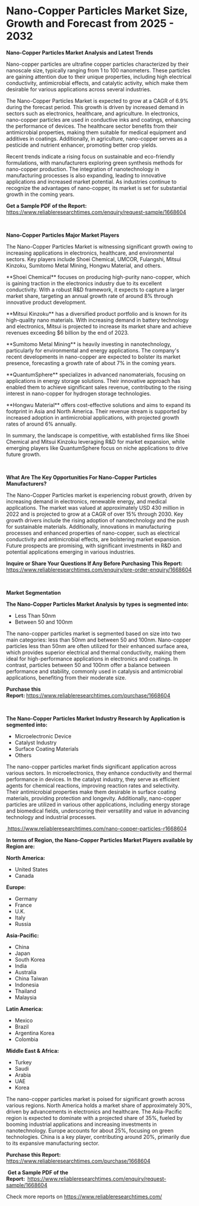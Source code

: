 <p><h1>Nano-Copper Particles Market Size, Growth and Forecast from 2025 - 2032</h1></p><p><strong>Nano-Copper Particles Market Analysis and Latest Trends</strong></p>
<p><p>Nano-copper particles are ultrafine copper particles characterized by their nanoscale size, typically ranging from 1 to 100 nanometers. These particles are gaining attention due to their unique properties, including high electrical conductivity, antimicrobial effects, and catalytic activity, which make them desirable for various applications across several industries.</p><p>The Nano-Copper Particles Market is expected to grow at a CAGR of 6.9% during the forecast period. This growth is driven by increased demand in sectors such as electronics, healthcare, and agriculture. In electronics, nano-copper particles are used in conductive inks and coatings, enhancing the performance of devices. The healthcare sector benefits from their antimicrobial properties, making them suitable for medical equipment and additives in coatings. Additionally, in agriculture, nano-copper serves as a pesticide and nutrient enhancer, promoting better crop yields.</p><p>Recent trends indicate a rising focus on sustainable and eco-friendly formulations, with manufacturers exploring green synthesis methods for nano-copper production. The integration of nanotechnology in manufacturing processes is also expanding, leading to innovative applications and increased market potential. As industries continue to recognize the advantages of nano-copper, its market is set for substantial growth in the coming years.</p></p>
<p><strong>Get a Sample PDF of the Report:&nbsp;</strong> <a href="https://www.reliableresearchtimes.com/enquiry/request-sample/1668604?utm_campaign=2934&utm_medium=2&utm_source=Github&utm_content=ia&utm_term=29032025&utm_id=nano-copper-particles">https://www.reliableresearchtimes.com/enquiry/request-sample/1668604</a></p>
<p>&nbsp;</p>
<p><strong>Nano-Copper Particles Major Market Players</strong></p>
<p><p>The Nano-Copper Particles Market is witnessing significant growth owing to increasing applications in electronics, healthcare, and environmental sectors. Key players include Shoei Chemical, UMCOR, Fulangshi, Mitsui Kinzoku, Sumitomo Metal Mining, Hongwu Material, and others.</p><p>**Shoei Chemical** focuses on producing high-purity nano-copper, which is gaining traction in the electronics industry due to its excellent conductivity. With a robust R&D framework, it expects to capture a larger market share, targeting an annual growth rate of around 8% through innovative product development.</p><p>**Mitsui Kinzoku** has a diversified product portfolio and is known for its high-quality nano materials. With increasing demand in battery technology and electronics, Mitsui is projected to increase its market share and achieve revenues exceeding $6 billion by the end of 2023.</p><p>**Sumitomo Metal Mining** is heavily investing in nanotechnology, particularly for environmental and energy applications. The company's recent developments in nano-copper are expected to bolster its market presence, forecasting a growth rate of about 7% in the coming years.</p><p>**QuantumSphere** specializes in advanced nanomaterials, focusing on applications in energy storage solutions. Their innovative approach has enabled them to achieve significant sales revenue, contributing to the rising interest in nano-copper for hydrogen storage technologies.</p><p>**Hongwu Material** offers cost-effective solutions and aims to expand its footprint in Asia and North America. Their revenue stream is supported by increased adoption in antimicrobial applications, with projected growth rates of around 6% annually.</p><p>In summary, the landscape is competitive, with established firms like Shoei Chemical and Mitsui Kinzoku leveraging R&D for market expansion, while emerging players like QuantumSphere focus on niche applications to drive future growth.</p></p>
<p>&nbsp;</p>
<p><strong>What Are The Key Opportunities For Nano-Copper Particles Manufacturers?</strong></p>
<p><p>The Nano-Copper Particles market is experiencing robust growth, driven by increasing demand in electronics, renewable energy, and medical applications. The market was valued at approximately USD 430 million in 2022 and is projected to grow at a CAGR of over 15% through 2030. Key growth drivers include the rising adoption of nanotechnology and the push for sustainable materials. Additionally, innovations in manufacturing processes and enhanced properties of nano-copper, such as electrical conductivity and antimicrobial effects, are bolstering market expansion. Future prospects are promising, with significant investments in R&D and potential applications emerging in various industries.</p></p>
<p><strong>Inquire or Share Your Questions If Any Before Purchasing This Report:</strong> <a href="https://www.reliableresearchtimes.com/enquiry/pre-order-enquiry/1668604?utm_campaign=2934&utm_medium=2&utm_source=Github&utm_content=ia&utm_term=29032025&utm_id=nano-copper-particles">https://www.reliableresearchtimes.com/enquiry/pre-order-enquiry/1668604</a></p>
<p>&nbsp;</p>
<p><strong>Market Segmentation</strong></p>
<p><strong>The Nano-Copper Particles Market Analysis by types is segmented into:</strong></p>
<p><ul><li>Less Than 50nm</li><li>Between 50 and 100nm</li></ul></p>
<p><p>The nano-copper particles market is segmented based on size into two main categories: less than 50nm and between 50 and 100nm. Nano-copper particles less than 50nm are often utilized for their enhanced surface area, which provides superior electrical and thermal conductivity, making them ideal for high-performance applications in electronics and coatings. In contrast, particles between 50 and 100nm offer a balance between performance and stability, commonly used in catalysis and antimicrobial applications, benefiting from their moderate size.</p></p>
<p><strong>Purchase this Report:&nbsp;</strong><a href="https://www.reliableresearchtimes.com/purchase/1668604?utm_campaign=2934&utm_medium=2&utm_source=Github&utm_content=ia&utm_term=29032025&utm_id=nano-copper-particles">https://www.reliableresearchtimes.com/purchase/1668604</a></p>
<p>&nbsp;</p>
<p><strong>The Nano-Copper Particles Market Industry Research by Application is segmented into:</strong></p>
<p><ul><li>Microelectronic Device</li><li>Catalyst Industry</li><li>Surface Coating Materials</li><li>Others</li></ul></p>
<p><p>The nano-copper particles market finds significant application across various sectors. In microelectronics, they enhance conductivity and thermal performance in devices. In the catalyst industry, they serve as efficient agents for chemical reactions, improving reaction rates and selectivity. Their antimicrobial properties make them desirable in surface coating materials, providing protection and longevity. Additionally, nano-copper particles are utilized in various other applications, including energy storage and biomedical fields, underscoring their versatility and value in advancing technology and industrial processes.</p></p>
<p><a href="https://www.reliableresearchtimes.com/nano-copper-particles-r1668604?utm_campaign=2934&utm_medium=2&utm_source=Github&utm_content=ia&utm_term=29032025&utm_id=nano-copper-particles">&nbsp;https://www.reliableresearchtimes.com/nano-copper-particles-r1668604</a></p>
<p><strong>In terms of Region, the Nano-Copper Particles Market Players available by Region are:</strong></p>
<p>
    <p> <strong> North America: </strong>
        <ul>
            <li>United States</li>
            <li>Canada</li>
        </ul>
        </p> 
    <p> <strong> Europe: </strong>
        <ul>
            <li>Germany</li>
            <li>France</li>
            <li>U.K.</li>
            <li>Italy</li>
            <li>Russia</li>
        </ul>
        </p> 
    <p> <strong> Asia-Pacific: </strong>
        <ul>
            <li>China</li>
            <li>Japan</li>
            <li>South Korea</li>
            <li>India</li>
            <li>Australia</li>
            <li>China Taiwan</li>
            <li>Indonesia</li>
            <li>Thailand</li>
            <li>Malaysia</li>
        </ul>
        </p> 
    <p> <strong> Latin America: </strong>
        <ul>
            <li>Mexico</li>
            <li>Brazil</li>
            <li>Argentina Korea</li>
            <li>Colombia</li>
        </ul>
        </p> 
    <p> <strong> Middle East & Africa: </strong>
        <ul>
            <li>Turkey</li>
            <li>Saudi</li>
            <li>Arabia</li>
            <li>UAE</li>
            <li>Korea</li>
        </ul>
    </p>
    </p>
<p><p>The nano-copper particles market is poised for significant growth across various regions. North America holds a market share of approximately 30%, driven by advancements in electronics and healthcare. The Asia-Pacific region is expected to dominate with a projected share of 35%, fueled by booming industrial applications and increasing investments in nanotechnology. Europe accounts for about 25%, focusing on green technologies. China is a key player, contributing around 20%, primarily due to its expansive manufacturing sector.</p></p>
<p><strong>Purchase this Report: </strong><a href="https://www.reliableresearchtimes.com/purchase/1668604?utm_campaign=2934&utm_medium=2&utm_source=Github&utm_content=ia&utm_term=29032025&utm_id=nano-copper-particles">https://www.reliableresearchtimes.com/purchase/1668604</a></p>
<p>&nbsp;<strong>Get a Sample PDF of the Report:&nbsp;&nbsp;</strong><a href="https://www.reliableresearchtimes.com/enquiry/request-sample/1668604?utm_campaign=2934&utm_medium=2&utm_source=Github&utm_content=ia&utm_term=29032025&utm_id=nano-copper-particles">https://www.reliableresearchtimes.com/enquiry/request-sample/1668604</a></p>
<p><strong></strong></p>
<p>Check more reports on <a href="https://www.reliableresearchtimes.com/?utm_campaign=2934&utm_medium=2&utm_source=Github&utm_content=ia&utm_term=29032025&utm_id=nano-copper-particles">https://www.reliableresearchtimes.com/</a></p>